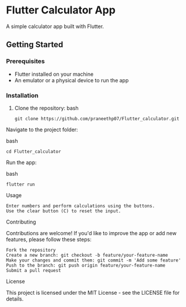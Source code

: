 # Flutter Calculator App

A simple calculator app built with Flutter.

## Getting Started

### Prerequisites

- Flutter installed on your machine
- An emulator or a physical device to run the app

### Installation

1. Clone the repository:
bash

       git clone https://github.com/praneethp07/Flutter_calculator.git



Navigate to the project folder:

bash

    cd Flutter_calculator

Run the app:

bash

    flutter run

Usage

    Enter numbers and perform calculations using the buttons.
    Use the clear button (C) to reset the input.

Contributing

Contributions are welcome! If you'd like to improve the app or add new features, please follow these steps:

    Fork the repository
    Create a new branch: git checkout -b feature/your-feature-name
    Make your changes and commit them: git commit -m 'Add some feature'
    Push to the branch: git push origin feature/your-feature-name
    Submit a pull request

License

This project is licensed under the MIT License - see the LICENSE file for details.

